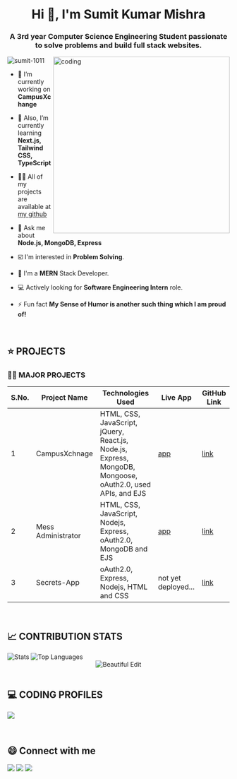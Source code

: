 <!--------------------------------------------------------------------------ABOUT-------------------------------------------------------------------------------->
<h1 align="center">Hi 👋, I'm Sumit Kumar Mishra</h1>
<h3 align="center">A 3rd year Computer Science Engineering Student passionate to solve problems and build full stack websites.</h3>
<img align="right" alt="coding" width="400" src="https://media1.tenor.com/m/Ug6cbVA1ZsMAAAAd/developer.gif">

<p align="left"> <img src="https://komarev.com/ghpvc/?username=sumit-1011&label=Profile%20views&color=0e75b6&style=flat" alt="sumit-1011" /> </p>

- 🔭 I’m currently working on **CampusXchange**
- 🌱 Also, I’m currently learning **Next.js, Tailwind CSS, TypeScript**
- 👨‍💻 All of my projects are available at [my github](https://github.com/Sumit-1011)
- 💬 Ask me about **Node.js, MongoDB, Express**
- ☑️ I'm interested in **Problem Solving**.
- 🛜 I'm a **MERN** Stack Developer.
- 💻 Actively looking for **Software Engineering Intern** role.

- ⚡ Fun fact **My Sense of Humor is another such thing which I am proud of!**


<!--------------------------------------------------------------------------EXPERIENCE-------------------------------------------------------------------------------->

<!---## 👩‍💻 EXPERIENCES

### ➤ SWE INTERN | COMPANY 
**MONTH 2024 - MONTH 2024** | **PLACE** | [**LINK**](https://drive.google.com) 
- Data
- Data--->

 <br>

 <!-------------------------------------------------------------------------PROJECTS-------------------------------------------------------------------------------->
 
## ⭐ PROJECTS

### 👩‍💻 MAJOR PROJECTS

|S.No.|Project Name|Technologies Used | Live App | GitHub Link |
|--------|----|----|----| ---- |
| 1 | CampusXchnage | HTML, CSS, JavaScript, jQuery, React.js, Node.js, Express, MongoDB, Mongoose, oAuth2.0, used APIs, and EJS | [app](https://netlify.com) | [link](https://github.com/Sumit-1011) |
| 2 | Mess Administrator | HTML, CSS, JavaScript, Nodejs, Express, oAuth2.0, MongoDB and EJS | [app](https://netlify.com) | [link](https://github.com/Sumit-1011) | 
| 3 | Secrets-App | oAuth2.0, Express, Nodejs, HTML and CSS | not yet deployed...  | [link](https://github.com/Sumit-1011)|

<br>


<!--------------------------------------------------------------CONTRIBUTION STATS ------------------------------------------------------------------------------>


## 📈 CONTRIBUTION STATS 


 <img alt="Stats" src="https://github-readme-stats.vercel.app/api?username=Sumit-1011&show_icons=true&count_private=true&theme=react&hide_border=true&bg_color=0D1117" />
 <img alt="Top Languages" src="https://github-readme-stats.vercel.app/api/top-langs/?username=Sumit-1011&langs_count=8&count_private=true&layout=compact&theme=react&hide_border=true&bg_color=0D1117" />
 <div align="center">
<img src="https://github-readme-streak-stats.herokuapp.com/?user=Sumit-1011&theme=black-ice&hide_border=true&stroke=0000&background=060A0CD0" alt="Beautiful Edit"/>
</div>

 <br>


<!--------------------------------------------------------------------CODING PROFILES---------------------------------------------------------------------------->


## 💻 CODING PROFILES

<a href="https://www.leetcode.com/crystal_coder"><img src="https://img.shields.io/badge/leetcode-D14836.svg?style=for-the-badge&logo=leetcode&logoColor=white"></img></a>

<br>

<!--------------------------------------------------------------------------Social Handles----------------------------------------------------------------------->

## 😄 Connect with me 

<a href="https://www.linkedin.com/in/sumit1011/"><img src="https://img.shields.io/badge/linkedin-%230077B5.svg?style=for-the-badge&logo=linkedin&logoColor=white"></img></a>  <a href="https://twitter.com"><img src="https://img.shields.io/badge/twitter-%230077B5.svg?style=for-the-badge&logo=twitter&logoColor=white"></img></a>  <a href="mailto:sumitkm101102@gmail.com"><img src="https://img.shields.io/badge/GMAIL-D14836?style=for-the-badge&logo=gmail&logoColor=white"></img></a>
